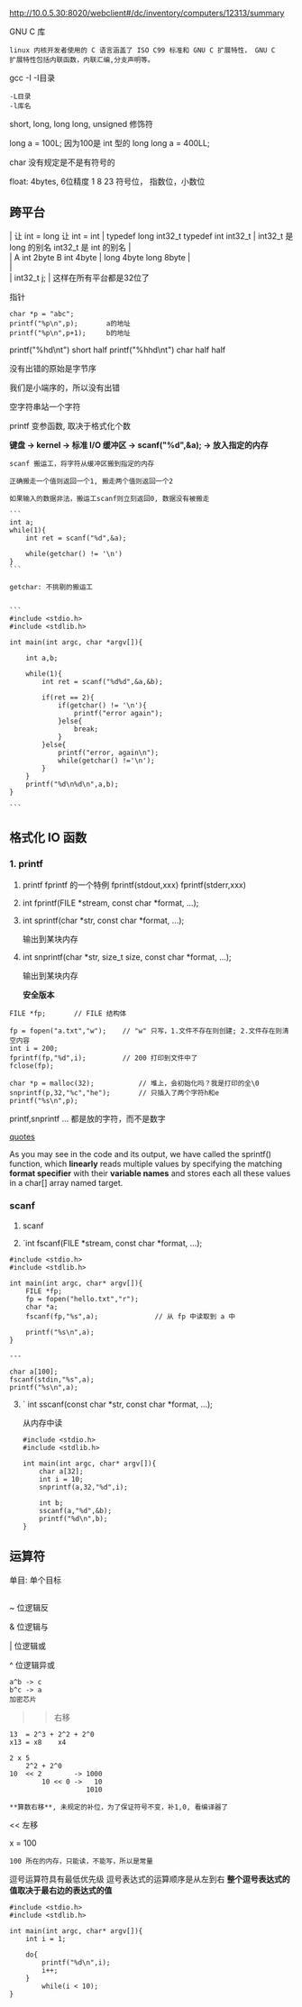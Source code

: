 http://10.0.5.30:8020/webclient#/dc/inventory/computers/12313/summary

GNU C 库

    linux 内核开发者使用的 C 语言涵盖了 ISO C99 标准和 GNU C 扩展特性， GNU C
    扩展特性包括内联函数，内联汇编,分支声明等。

gcc -I
    -I目录

    -L目录
    -l库名


short, long, long long, unsigned 修饰符

long a = 100L;          因为100是 int 型的
long long a = 400LL;

char 没有规定是不是有符号的

float: 4bytes, 6位精度
    1           8       23
    符号位， 指数位，小数位


## 跨平台

|   让 int = long                       让 int = int
|   typedef long int32_t                typedef int int32_t
|   int32_t 是 long 的别名              int32_t 是 int 的别名
|   
|   A   int 2byte                       B   int 4byte
|       long 4byte                          long 8byte
|   
|   
|               int32_t j;
|               这样在所有平台都是32位了

指针

```
char *p = "abc";
printf("%p\n",p);       a的地址
printf("%p\n",p+1);     b的地址

```

printf("%hd\nt")   short     half
printf("%hhd\nt")  char      half half

没有出错的原始是字节序

我们是小端序的，所以没有出错


空字符串站一个字符


printf 变参函数, 取决于格式化个数



**键盘 -> kernel -> 标准 I/O 缓冲区 -> scanf("%d",&a); -> 放入指定的内存**

    scanf 搬运工，将字符从缓冲区搬到指定的内存

    正确搬走一个值则返回一个1, 搬走两个值则返回一个2

    如果输入的数据非法，搬运工scanf则立刻返回0, 数据没有被搬走

    ```
    int a;
    while(1){
        int ret = scanf("%d",&a);
        
        while(getchar() != '\n')
    }
    ```

    getchar: 不挑剔的搬运工


    ```
    #include <stdio.h>
    #include <stdlib.h>

    int main(int argc, char *argv[]){
        
        int a,b;
        
        while(1){
            int ret = scanf("%d%d",&a,&b);
            
            if(ret == 2){
                if(getchar() != '\n'){
                    printf("error again");
                }else{
                    break;
                }
            }else{
                printf("error, again\n");
                while(getchar() !='\n');
            }
        }
        printf("%d\n%d\n",a,b);
    }

    ```



## 格式化 IO 函数

### 1. printf

1. printf
    fprintf 的一个特例
    fprintf(stdout,xxx)
    fprintf(stderr,xxx)

2. int fprintf(FILE *stream, const char *format, ...);


3. int sprintf(char *str, const char *format, ...);

    输出到某块内存

4. int snprintf(char *str, size_t size, const char *format, ...);

    输出到某块内存

    **安全版本**




```
FILE *fp;       // FILE 结构体

fp = fopen("a.txt","w");    // "w" 只写，1.文件不存在则创建; 2.文件存在则清空内容
int i = 200;
fprintf(fp,"%d",i);         // 200 打印到文件中了
fclose(fp);
```



```
char *p = malloc(32);           // 堆上，会初始化吗？我是打印的全\0
snprintf(p,32,"%c","he");       // 只插入了两个字符h和e
printf("%s\n",p);
```


printf,snprintf ... 都是放的字符，而不是数字

[quotes](https://www.decodejava.com/c-sscanf-and-sprintf-function.htm)

As you may see in the code and its output, we have called the sprintf()
function, which **linearly** reads multiple values by specifying the matching
**format specifier** with their **variable names** and stores each all these
values in a char[] array named target.


### scanf

1. scanf

2. `int fscanf(FILE *stream, const char *format, ...);

```
#include <stdio.h>
#include <stdlib.h>

int main(int argc, char* argv[]){
    FILE *fp;
    fp = fopen("hello.txt","r");
    char *a;
    fscanf(fp,"%s",a);              // 从 fp 中读取到 a 中

    printf("%s\n",a);
}

---

char a[100];
fscanf(stdin,"%s",a);
printf("%s\n",a);
```

3. ` int sscanf(const char *str, const char *format, ...);
    
    从内存中读

    ```
    #include <stdio.h>
    #include <stdlib.h>

    int main(int argc, char* argv[]){
        char a[32];
        int i = 10;
        snprintf(a,32,"%d",i);
        
        int b;
        sscanf(a,"%d",&b);
        printf("%d\n",b);
    }

    ```

## 运算符

单目: 单个目标


## 

~   位逻辑反

&   位逻辑与

|   位逻辑或

^   位逻辑异或

    a^b -> c
    b^c -> a
    加密芯片

>>  右移

    13  = 2^3 + 2^2 + 2^0
    x13 = x8    x4    

    2 x 5
        2^2 + 2^0
    10  << 2        -> 1000
            10 << 0 ->   10
                       1010

    **算数右移**, 未规定的补位，为了保证符号不变，补1,0, 看编译器了

<<  左移


x = 100

    100 所在的内存，只能读，不能写，所以是常量


逗号运算符具有最低优先级
逗号表达式的运算顺序是从左到右
**整个逗号表达式的值取决于最右边的表达式的值**


```
#include <stdio.h>
#include <stdlib.h>

int main(int argc, char* argv[]){
    int i = 1;

    do{
        printf("%d\n",i);
        i++;
    }
        while(i < 10);
}

```
